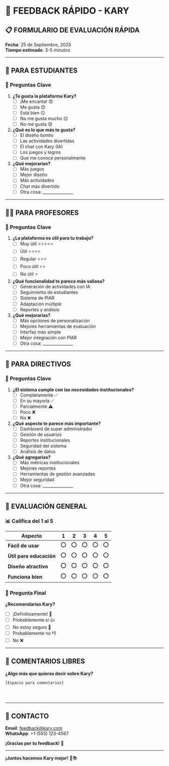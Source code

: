 # 🚀 **FEEDBACK RÁPIDO - KARY**

## 📋 **FORMULARIO DE EVALUACIÓN RÁPIDA**

**Fecha**: 25 de Septiembre, 2025  
**Tiempo estimado**: 3-5 minutos  

---

## 👥 **PARA ESTUDIANTES**

### 🎯 **Preguntas Clave**

1. **¿Te gusta la plataforma Kary?**
   - [ ] ¡Me encanta! 😍
   - [ ] Me gusta 😊
   - [ ] Está bien 😐
   - [ ] No me gusta mucho 😕
   - [ ] No me gusta 😞

2. **¿Qué es lo que más te gusta?**
   - [ ] El diseño bonito
   - [ ] Las actividades divertidas
   - [ ] El chat con Kary (IA)
   - [ ] Los juegos y logros
   - [ ] Que me conoce personalmente

3. **¿Qué mejorarías?**
   - [ ] Más juegos
   - [ ] Mejor diseño
   - [ ] Más actividades
   - [ ] Chat más divertido
   - [ ] Otra cosa: _______________

---

## 👨‍🏫 **PARA PROFESORES**

### 🎯 **Preguntas Clave**

1. **¿La plataforma es útil para tu trabajo?**
   - [ ] Muy útil ⭐⭐⭐⭐⭐
   - [ ] Útil ⭐⭐⭐⭐
   - [ ] Regular ⭐⭐⭐
   - [ ] Poco útil ⭐⭐
   - [ ] No útil ⭐

2. **¿Qué funcionalidad te parece más valiosa?**
   - [ ] Generación de actividades con IA
   - [ ] Seguimiento de estudiantes
   - [ ] Sistema de PIAR
   - [ ] Adaptación múltiple
   - [ ] Reportes y análisis

3. **¿Qué mejorarías?**
   - [ ] Más opciones de personalización
   - [ ] Mejores herramientas de evaluación
   - [ ] Interfaz más simple
   - [ ] Mejor integración con PIAR
   - [ ] Otra cosa: _______________

---

## 🏫 **PARA DIRECTIVOS**

### 🎯 **Preguntas Clave**

1. **¿El sistema cumple con las necesidades institucionales?**
   - [ ] Completamente ✅
   - [ ] En su mayoría ✅
   - [ ] Parcialmente ⚠️
   - [ ] Poco ❌
   - [ ] No ❌

2. **¿Qué aspecto te parece más importante?**
   - [ ] Dashboard de super administrador
   - [ ] Gestión de usuarios
   - [ ] Reportes institucionales
   - [ ] Seguridad del sistema
   - [ ] Análisis de datos

3. **¿Qué agregarías?**
   - [ ] Más métricas institucionales
   - [ ] Mejores reportes
   - [ ] Herramientas de gestión avanzadas
   - [ ] Mejor seguridad
   - [ ] Otra cosa: _______________

---

## 🌟 **EVALUACIÓN GENERAL**

### 📊 **Califica del 1 al 5**

| Aspecto | 1 | 2 | 3 | 4 | 5 |
|---------|---|---|---|---|---|
| **Fácil de usar** | ⭕ | ⭕ | ⭕ | ⭕ | ⭕ |
| **Útil para educación** | ⭕ | ⭕ | ⭕ | ⭕ | ⭕ |
| **Diseño atractivo** | ⭕ | ⭕ | ⭕ | ⭕ | ⭕ |
| **Funciona bien** | ⭕ | ⭕ | ⭕ | ⭕ | ⭕ |

### 🎯 **Pregunta Final**

**¿Recomendarías Kary?**
- [ ] ¡Definitivamente! 🚀
- [ ] Probablemente sí 👍
- [ ] No estoy seguro 🤔
- [ ] Probablemente no 👎
- [ ] No ❌

---

## 💬 **COMENTARIOS LIBRES**

**¿Algo más que quieras decir sobre Kary?**

```
[Espacio para comentarios]




```

---

## 📧 **CONTACTO**

**Email**: feedback@kary.com  
**WhatsApp**: +1 (555) 123-4567  

**¡Gracias por tu feedback!** 🙏

---

**¡Juntos hacemos Kary mejor!** 🎯📚

